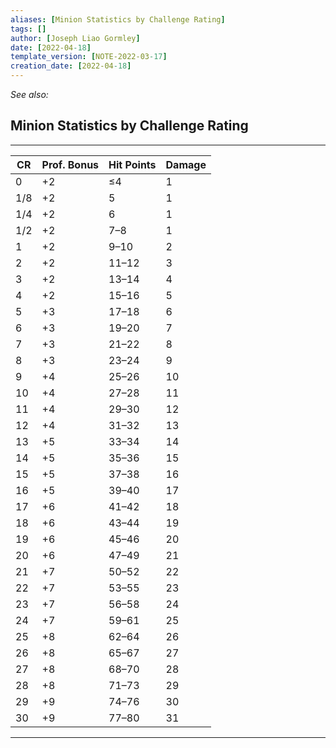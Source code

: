 ```yaml
---
aliases: [Minion Statistics by Challenge Rating]
tags: []
author: [Joseph Liao Gormley]
date: [2022-04-18]
template_version: [NOTE-2022-03-17]
creation_date: [2022-04-18]
---
```

*See also:* 
## Minion Statistics by Challenge Rating
___
| CR  | Prof. Bonus | Hit Points | Damage |
| --- | ----------- | ---------- | ------ |
| 0   | +2          | ≤4         | 1      |
| 1/8 | +2          | 5          | 1      |
| 1/4 | +2          | 6          | 1      |
| 1/2 | +2          | 7–8        | 1      |
| 1   | +2          | 9–10       | 2      |
| 2   | +2          | 11–12      | 3      |
| 3   | +2          | 13–14      | 4      |
| 4   | +2          | 15–16      | 5      |
| 5   | +3          | 17–18      | 6      |
| 6   | +3          | 19–20      | 7      |
| 7   | +3          | 21–22      | 8      |
| 8   | +3          | 23–24      | 9      |
| 9   | +4          | 25–26      | 10     |
| 10  | +4          | 27–28      | 11     |
| 11  | +4          | 29–30      | 12     |
| 12  | +4          | 31–32      | 13     |
| 13  | +5          | 33–34      | 14     |
| 14  | +5          | 35–36      | 15     |
| 15  | +5          | 37–38      | 16     |
| 16  | +5          | 39–40      | 17     |
| 17  | +6          | 41–42      | 18     |
| 18  | +6          | 43–44      | 19     |
| 19  | +6          | 45–46      | 20     |
| 20  | +6          | 47–49      | 21     |
| 21  | +7          | 50–52      | 22     |
| 22  | +7          | 53–55      | 23     |
| 23  | +7          | 56–58      | 24     |
| 24  | +7          | 59–61      | 25     |
| 25  | +8          | 62–64      | 26     |
| 26  | +8          | 65–67      | 27     |
| 27  | +8          | 68–70      | 28     |
| 28  | +8          | 71–73      | 29     |
| 29  | +9          | 74–76      | 30     |
| 30  | +9          | 77–80      | 31     |
___
